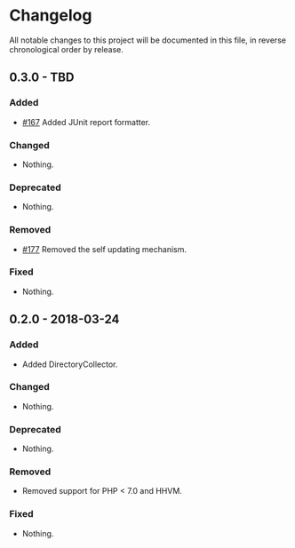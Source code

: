 # Changelog

All notable changes to this project will be documented in this file, in reverse chronological order by release.

## 0.3.0 - TBD

### Added

- [#167](https://github.com/sensiolabs-de/deptrac/pull/167) Added JUnit report formatter.

### Changed

- Nothing.

### Deprecated

- Nothing.

### Removed

- [#177](https://github.com/sensiolabs-de/deptrac/pull/177) Removed the self updating mechanism.

### Fixed

- Nothing.

## 0.2.0 - 2018-03-24

### Added

- Added DirectoryCollector.

### Changed

- Nothing.

### Deprecated

- Nothing.

### Removed

- Removed support for PHP < 7.0 and HHVM.

### Fixed

- Nothing.
